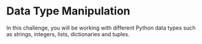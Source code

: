 # Data Type Manipulation

In this challenge, you will be working with different Python data types such as strings, integers, lists, dictionaries and tuples.
